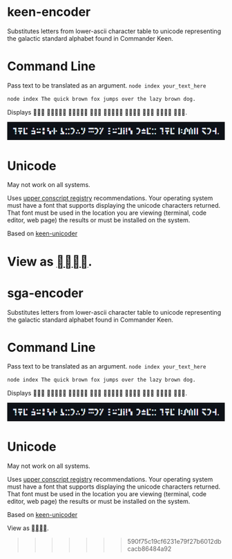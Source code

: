 # keen-encoder

Substitutes letters from lower-ascii character table to unicode representing the galactic standard alphabet found in Commander Keen.

# Command Line

Pass text to be translated as an argument.
`node index your_text_here `

```bash
node index The quick brown fox jumps over the lazy brown dog.
```
Displays         .

<p align="left">
  <img src="text-sample.png" width="1000px"/>
</p>

# Unicode

May not work on all systems.

Uses [upper conscript registry](https://www.kreativekorp.com/ucsur/charts/sga.html) recommendations. Your operating system must have a font that supports displaying the unicode characters returned. That font must be used in the location you are viewing (terminal, code editor, web page) the results or must be installed on the system.

Based on [keen-unicoder](https://github.com/dance-dance-banana-frenzy/keen-unicoder)

View as [ ](./README-keen.md).
=======
# sga-encoder

Substitutes letters from lower-ascii character table to unicode representing the galactic standard alphabet found in Commander Keen.

# Command Line

Pass text to be translated as an argument.
`node index your_text_here `

```bash
node index The quick brown fox jumps over the lazy brown dog.
```
Displays         .

<p align="left">
  <img src="text-sample.png" width="1000px"/>
</p>

# Unicode

May not work on all systems.

Uses [upper conscript registry](https://www.kreativekorp.com/ucsur/charts/sga.html) recommendations. Your operating system must have a font that supports displaying the unicode characters returned. That font must be used in the location you are viewing (terminal, code editor, web page) the results or must be installed on the system.

Based on [keen-unicoder](https://github.com/dance-dance-banana-frenzy/keen-unicoder)

View as [ ](./README-keen.md).
>>>>>>> 590f75c19cf6231e79f27b6012dbcacb86484a92
